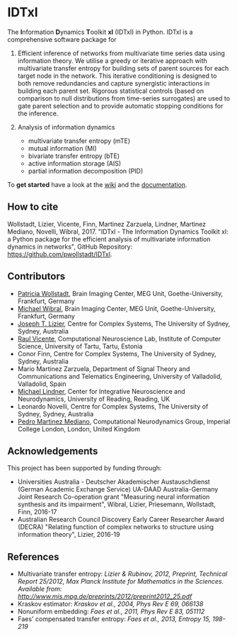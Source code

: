# IDTxl

The **I**nformation **D**ynamics **T**oolkit **xl** (IDTxl) in Python. IDTxl is a comprehensive software package for

1. Efficient inference of networks from multivariate time series data using information theory. We utilise a greedy or iterative approach with multivariate transfer entropy for building sets of parent sources for each target node in the network. This iterative conditioning is designed to both remove redundancies and capture synergistic interactions in building each parent set. Rigorous statistical controls (based on comparison to null distributions from time-series surrogates) are used to gate parent selection and to provide automatic stopping conditions for the inference.

2. Analysis of information dynamics
	- multivariate transfer entropy (mTE)
	- mutual information (MI)
	- bivariate transfer entropy (bTE)
	- active information storage (AIS)
	- partial information decomposition (PID)

To **get started** have a look at the [wiki](https://github.com/pwollstadt/IDTxl/wiki) and the [documentation](http://pwollstadt.github.io/IDTxl/).

## How to cite
Wollstadt, Lizier, Vicente, Finn, Martinez Zarzuela, Lindner, Martinez Mediano, Novelli, Wibral, 2017. "IDTxl - The Information Dynamics Toolkit xl: a Python package for the efficient analysis of multivariate information dynamics in networks", GitHub Repository: https://github.com/pwollstadt/IDTxl.

## Contributors

- [Patricia Wollstadt](http://patriciawollstadt.de/), Brain Imaging Center, MEG Unit, Goethe-University, Frankfurt, Germany
- [Michael Wibral](http://www.michael-wibral.de/), Brain Imaging Center, MEG Unit, Goethe-University, Frankfurt, Germany
- [Joseph T. Lizier](http://lizier.me/joseph/), Centre for Complex Systems, The University of Sydney, Sydney, Australia
- [Raul Vicente](http://neuro.cs.ut.ee/people/), Computational Neuroscience Lab, Institute of Computer Science, University of Tartu, Tartu, Estonia
- Conor Finn, Centre for Complex Systems, The University of Sydney, Sydney, Australia
- Mario Martinez Zarzuela, Department of Signal Theory and Communications and Telematics Engineering, University of Valladolid, Valladolid, Spain
- [Michael Lindner](https://www.reading.ac.uk/Psychology/About/staff/m-lindner.aspx), Center for Integrative Neuroscience and Neurodynamics, University of Reading, Reading, UK
- Leonardo Novelli, Centre for Complex Systems, The University of Sydney, Sydney, Australia
- [Pedro Martinez Mediano](https://www.doc.ic.ac.uk/~pam213/), Computational Neurodynamics Group, Imperial College London, London, United Kingdom

## Acknowledgements

This project has been supported by funding through:

- Universities Australia - Deutscher Akademischer Austauschdienst (German Academic Exchange Service) UA-DAAD Australia-Germany Joint Research Co-operation grant "Measuring neural information synthesis and its impairment", Wibral, Lizier, Priesemann, Wollstadt, Finn, 2016-17
- Australian Research Council Discovery Early Career Researcher Award (DECRA) "Relating function of complex networks to structure using information theory", Lizier, 2016-19

## References
+ Multivariate transfer entropy: *Lizier & Rubinov, 2012, Preprint, Technical Report 25/2012,
Max Planck Institute for Mathematics in the Sciences. Available from:
http://www.mis.mpg.de/preprints/2012/preprint2012_25.pdf*
+ Kraskov estimator: *Kraskov et al., 2004, Phys Rev E 69, 066138*
+ Nonuniform embedding: *Faes et al., 2011, Phys Rev E 83, 051112*
+ Faes' compensated transfer entropy: *Faes et al., 2013, Entropy 15, 198-219*
